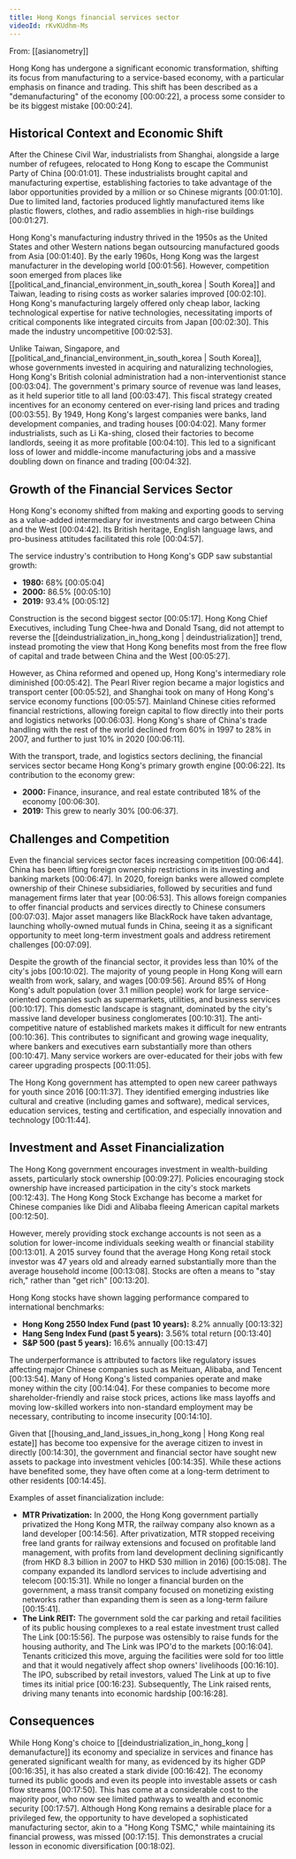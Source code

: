 ```yaml
---
title: Hong Kongs financial services sector
videoId: rKvKUdhm-Ms
---
```


From: [[asianometry]] <br/> 

Hong Kong has undergone a significant economic transformation, shifting its focus from manufacturing to a service-based economy, with a particular emphasis on finance and trading. This shift has been described as a "demanufacturing" of the economy [00:00:22], a process some consider to be its biggest mistake [00:00:24].

## Historical Context and Economic Shift
After the Chinese Civil War, industrialists from Shanghai, alongside a large number of refugees, relocated to Hong Kong to escape the Communist Party of China [00:01:01]. These industrialists brought capital and manufacturing expertise, establishing factories to take advantage of the labor opportunities provided by a million or so Chinese migrants [00:01:10]. Due to limited land, factories produced lightly manufactured items like plastic flowers, clothes, and radio assemblies in high-rise buildings [00:01:27].

Hong Kong's manufacturing industry thrived in the 1950s as the United States and other Western nations began outsourcing manufactured goods from Asia [00:01:40]. By the early 1960s, Hong Kong was the largest manufacturer in the developing world [00:01:56]. However, competition soon emerged from places like [[political_and_financial_environment_in_south_korea | South Korea]] and Taiwan, leading to rising costs as worker salaries improved [00:02:10]. Hong Kong's manufacturing largely offered only cheap labor, lacking technological expertise for native technologies, necessitating imports of critical components like integrated circuits from Japan [00:02:30]. This made the industry uncompetitive [00:02:53].

Unlike Taiwan, Singapore, and [[political_and_financial_environment_in_south_korea | South Korea]], whose governments invested in acquiring and naturalizing technologies, Hong Kong's British colonial administration had a non-interventionist stance [00:03:04]. The government's primary source of revenue was land leases, as it held superior title to all land [00:03:47]. This fiscal strategy created incentives for an economy centered on ever-rising land prices and trading [00:03:55]. By 1949, Hong Kong's largest companies were banks, land development companies, and trading houses [00:04:02]. Many former industrialists, such as Li Ka-shing, closed their factories to become landlords, seeing it as more profitable [00:04:10]. This led to a significant loss of lower and middle-income manufacturing jobs and a massive doubling down on finance and trading [00:04:32].

## Growth of the Financial Services Sector
Hong Kong's economy shifted from making and exporting goods to serving as a value-added intermediary for investments and cargo between China and the West [00:04:42]. Its British heritage, English language laws, and pro-business attitudes facilitated this role [00:04:57].

The service industry's contribution to Hong Kong's GDP saw substantial growth:
*   **1980:** 68% [00:05:04]
*   **2000:** 86.5% [00:05:10]
*   **2019:** 93.4% [00:05:12]

Construction is the second biggest sector [00:05:17]. Hong Kong Chief Executives, including Tung Chee-hwa and Donald Tsang, did not attempt to reverse the [[deindustrialization_in_hong_kong | deindustrialization]] trend, instead promoting the view that Hong Kong benefits most from the free flow of capital and trade between China and the West [00:05:27].

However, as China reformed and opened up, Hong Kong's intermediary role diminished [00:05:42]. The Pearl River region became a major logistics and transport center [00:05:52], and Shanghai took on many of Hong Kong's service economy functions [00:05:57]. Mainland Chinese cities reformed financial restrictions, allowing foreign capital to flow directly into their ports and logistics networks [00:06:03]. Hong Kong's share of China's trade handling with the rest of the world declined from 60% in 1997 to 28% in 2007, and further to just 10% in 2020 [00:06:11].

With the transport, trade, and logistics sectors declining, the financial services sector became Hong Kong's primary growth engine [00:06:22]. Its contribution to the economy grew:
*   **2000:** Finance, insurance, and real estate contributed 18% of the economy [00:06:30].
*   **2019:** This grew to nearly 30% [00:06:37].

## Challenges and Competition
Even the financial services sector faces increasing competition [00:06:44]. China has been lifting foreign ownership restrictions in its investing and banking markets [00:06:47]. In 2020, foreign banks were allowed complete ownership of their Chinese subsidiaries, followed by securities and fund management firms later that year [00:06:53]. This allows foreign companies to offer financial products and services directly to Chinese consumers [00:07:03]. Major asset managers like BlackRock have taken advantage, launching wholly-owned mutual funds in China, seeing it as a significant opportunity to meet long-term investment goals and address retirement challenges [00:07:09].

Despite the growth of the financial sector, it provides less than 10% of the city's jobs [00:10:02]. The majority of young people in Hong Kong will earn wealth from work, salary, and wages [00:09:56]. Around 85% of Hong Kong's adult population (over 3.1 million people) work for large service-oriented companies such as supermarkets, utilities, and business services [00:10:17]. This domestic landscape is stagnant, dominated by the city's massive land developer business conglomerates [00:10:31]. The anti-competitive nature of established markets makes it difficult for new entrants [00:10:36]. This contributes to significant and growing wage inequality, where bankers and executives earn substantially more than others [00:10:47]. Many service workers are over-educated for their jobs with few career upgrading prospects [00:11:05].

The Hong Kong government has attempted to open new career pathways for youth since 2016 [00:11:37]. They identified emerging industries like cultural and creative (including games and software), medical services, education services, testing and certification, and especially innovation and technology [00:11:44].

## Investment and Asset Financialization
The Hong Kong government encourages investment in wealth-building assets, particularly stock ownership [00:09:27]. Policies encouraging stock ownership have increased participation in the city's stock markets [00:12:43]. The Hong Kong Stock Exchange has become a market for Chinese companies like Didi and Alibaba fleeing American capital markets [00:12:50].

However, merely providing stock exchange accounts is not seen as a solution for lower-income individuals seeking wealth or financial stability [00:13:01]. A 2015 survey found that the average Hong Kong retail stock investor was 47 years old and already earned substantially more than the average household income [00:13:08]. Stocks are often a means to "stay rich," rather than "get rich" [00:13:20].

Hong Kong stocks have shown lagging performance compared to international benchmarks:
*   **Hong Kong 2550 Index Fund (past 10 years):** 8.2% annually [00:13:32]
*   **Hang Seng Index Fund (past 5 years):** 3.56% total return [00:13:40]
*   **S&P 500 (past 5 years):** 16.6% annually [00:13:47]

The underperformance is attributed to factors like regulatory issues affecting major Chinese companies such as Meituan, Alibaba, and Tencent [00:13:54]. Many of Hong Kong's listed companies operate and make money within the city [00:14:04]. For these companies to become more shareholder-friendly and raise stock prices, actions like mass layoffs and moving low-skilled workers into non-standard employment may be necessary, contributing to income insecurity [00:14:10].

Given that [[housing_and_land_issues_in_hong_kong | Hong Kong real estate]] has become too expensive for the average citizen to invest in directly [00:14:30], the government and financial sector have sought new assets to package into investment vehicles [00:14:35]. While these actions have benefited some, they have often come at a long-term detriment to other residents [00:14:45].

Examples of asset financialization include:
*   **MTR Privatization:** In 2000, the Hong Kong government partially privatized the Hong Kong MTR, the railway company also known as a land developer [00:14:56]. After privatization, MTR stopped receiving free land grants for railway extensions and focused on profitable land management, with profits from land development declining significantly (from HKD 8.3 billion in 2007 to HKD 530 million in 2016) [00:15:08]. The company expanded its landlord services to include advertising and telecom [00:15:31]. While no longer a financial burden on the government, a mass transit company focused on monetizing existing networks rather than expanding them is seen as a long-term failure [00:15:41].
*   **The Link REIT:** The government sold the car parking and retail facilities of its public housing complexes to a real estate investment trust called The Link [00:15:56]. The purpose was ostensibly to raise funds for the housing authority, and The Link was IPO'd to the markets [00:16:04]. Tenants criticized this move, arguing the facilities were sold for too little and that it would negatively affect shop owners' livelihoods [00:16:10]. The IPO, subscribed by retail investors, valued The Link at up to five times its initial price [00:16:23]. Subsequently, The Link raised rents, driving many tenants into economic hardship [00:16:28].

## Consequences
While Hong Kong's choice to [[deindustrialization_in_hong_kong | demanufacture]] its economy and specialize in services and finance has generated significant wealth for many, as evidenced by its higher GDP [00:16:35], it has also created a stark divide [00:16:42]. The economy turned its public goods and even its people into investable assets or cash flow streams [00:17:50]. This has come at a considerable cost to the majority poor, who now see limited pathways to wealth and economic security [00:17:57]. Although Hong Kong remains a desirable place for a privileged few, the opportunity to have developed a sophisticated manufacturing sector, akin to a "Hong Kong TSMC," while maintaining its financial prowess, was missed [00:17:15]. This demonstrates a crucial lesson in economic diversification [00:18:02].